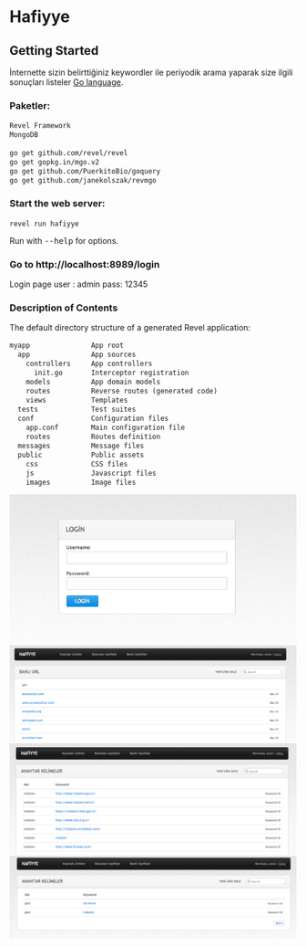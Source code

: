 # Hafiyye

## Getting Started

İnternette sizin belirttiğiniz keywordler ile periyodik arama yaparak size ilgili sonuçları listeler [Go language](http://www.golang.org/).

### Paketler:

    Revel Framework
    MongoDB

    go get github.com/revel/revel
    go get gopkg.in/mgo.v2
    go get github.com/PuerkitoBio/goquery
    go get github.com/janekolszak/revmgo



### Start the web server:

    revel run hafiyye

   Run with <tt>--help</tt> for options.

### Go to http://localhost:8989/login

Login page user : admin pass: 12345


### Description of Contents

The default directory structure of a generated Revel application:

    myapp               App root
      app               App sources
        controllers     App controllers
          init.go       Interceptor registration
        models          App domain models
        routes          Reverse routes (generated code)
        views           Templates
      tests             Test suites
      conf              Configuration files
        app.conf        Main configuration file
        routes          Routes definition
      messages          Message files
      public            Public assets
        css             CSS files
        js              Javascript files
        images          Image files


![Screenshot](public/demo/3.png)
![Screenshot](public/demo/4.png)
![Screenshot](public/demo/1.png)
![Screenshot](public/demo/2.png)
